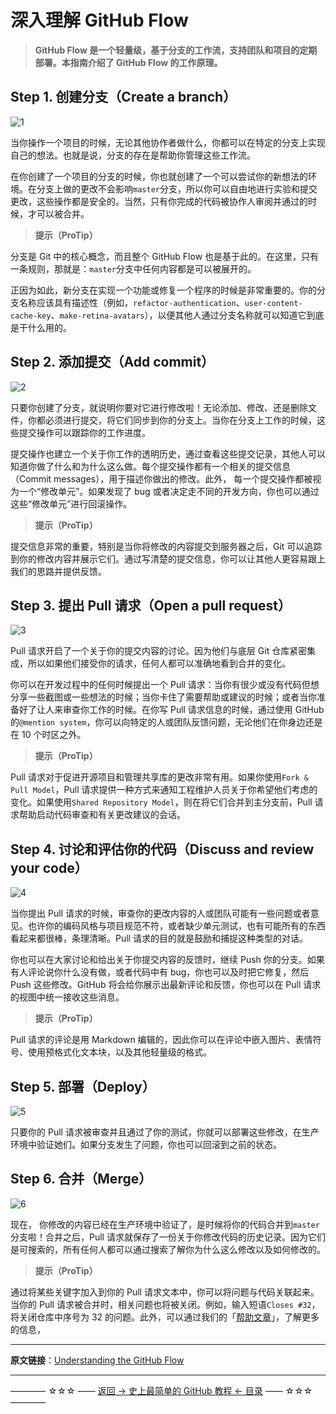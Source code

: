 # 深入理解 GitHub Flow

> **GitHub Flow 是一个轻量级，基于分支的工作流，支持团队和项目的定期部署。本指南介绍了 GitHub Flow 的工作原理。**

Step 1. 创建分支（Create a branch）
----
![1](http://img.blog.csdn.net/20170324190720843)

当你操作一个项目的时候，无论其他协作者做什么，你都可以在特定的分支上实现自己的想法。也就是说，分支的存在是帮助你管理这些工作流。

在你创建了一个项目的分支的时候，你也就创建了一个可以尝试你的新想法的环境。在分支上做的更改不会影响`master`分支，所以你可以自由地进行实验和提交更改，这些操作都是安全的。当然，只有你完成的代码被协作人审阅并通过的时候，才可以被合并。

> **提示（ProTip）**

分支是 Git 中的核心概念，而且整个 GitHub Flow 也是基于此的。在这里，只有一条规则，那就是：`master`分支中任何内容都是可以被展开的。

正因为如此，新分支在实现一个功能或修复一个程序的时候是非常重要的。你的分支名称应该具有描述性（例如，`refactor-authentication`、`user-content-cache-key`、`make-retina-avatars`），以便其他人通过分支名称就可以知道它到底是干什么用的。

Step 2. 添加提交（Add commit）
-------------------
![2](http://img.blog.csdn.net/20170324191025267)

只要你创建了分支，就说明你要对它进行修改啦！无论添加、修改、还是删除文件，你都必须进行提交，将它们同步到你的分支上。当你在分支上工作的时候，这些提交操作可以跟踪你的工作进度。

提交操作也建立一个关于你工作的透明历史，通过查看这些提交记录，其他人可以知道你做了什么和为什么这么做。每个提交操作都有一个相关的提交信息（Commit messages），用于描述你做出的修改。此外， 每一个提交操作都被视为一个“修改单元”。如果发现了 bug 或者决定走不同的开发方向，你也可以通过这些“修改单元”进行回滚操作。

> **提示（ProTip）**

提交信息非常的重要，特别是当你将修改的内容提交到服务器之后，Git 可以追踪到你的修改内容并展示它们。通过写清楚的提交信息，你可以让其他人更容易跟上我们的思路并提供反馈。


Step 3. 提出 Pull 请求（Open a pull request）
----------------------------------
![3](http://img.blog.csdn.net/20170324191039291)

Pull 请求开启了一个关于你的提交内容的讨论。因为他们与底层 Git 仓库紧密集成，所以如果他们接受你的请求，任何人都可以准确地看到合并的变化。

你可以在开发过程中的任何时候提出一个 Pull 请求：当你有很少或没有代码但想分享一些截图或一些想法的时候；当你卡住了需要帮助或建议的时候；或者当你准备好了让人来审查你工作的时候。在你写 Pull 请求信息的时候，通过使用 GitHub 的`@mention system`，你可以向特定的人或团队反馈问题，无论他们在你身边还是在 10 个时区之外。

> **提示（ProTip）**

Pull 请求对于促进开源项目和管理共享库的更改非常有用。如果你使用`Fork & Pull Model`，Pull 请求提供一种方式来通知工程维护人员关于你希望他们考虑的变化。如果使用`Shared Repository Model`，则在将它们合并到主分支前，Pull 请求帮助启动代码审查和有关更改建议的会话。

Step 4. 讨论和评估你的代码（Discuss and review your code）
------------------------------------------
![4](http://img.blog.csdn.net/20170324191203925)

当你提出 Pull 请求的时候，审查你的更改内容的人或团队可能有一些问题或者意见。也许你的编码风格与项目规范不符，或者缺少单元测试，也有可能所有的东西看起来都很棒，条理清晰。Pull 请求的目的就是鼓励和捕捉这种类型的对话。

你也可以在大家讨论和给出关于你提交内容的反馈时，继续  Push 你的分支。如果有人评论说你什么没有做，或者代码中有 bug，你也可以及时把它修复，然后 Push 这些修改。GitHub 将会给你展示出最新评论和反馈，你也可以在 Pull 请求的视图中统一接收这些消息。

> **提示（ProTip）**

Pull 请求的评论是用 Markdown 编辑的，因此你可以在评论中嵌入图片、表情符号、使用预格式化文本块，以及其他轻量级的格式。

Step 5. 部署（Deploy）
-------------

![5](http://img.blog.csdn.net/20170324191241972)

只要你的 Pull 请求被审查并且通过了你的测试，你就可以部署这些修改，在生产环境中验证她们。如果分支发生了问题，你也可以回滚到之前的状态。

Step 6. 合并（Merge）
------------

![6](http://img.blog.csdn.net/20170324191330097)

现在， 你修改的内容已经在生产环境中验证了，是时候将你的代码合并到`master`分支啦！合并之后，Pull 请求就保存了一份关于你修改代码的历史记录。因为它们是可搜索的，所有任何人都可以通过搜索了解你为什么这么修改以及如何修改的。

> **提示（ProTip）**

通过将某些关键字加入到你的 Pull 请求文本中，你可以将问题与代码关联起来。当你的 Pull 请求被合并时，相关问题也将被关闭。例如，输入短语`Closes #32`，将关闭仓库中序号为 32 的问题。此外，可以通过我们的「[帮助文章](https://help.github.com/articles/closing-issues-via-commit-messages/)」，了解更多的信息，



----------



**原文链接**：[Understanding the GitHub Flow](https://guides.github.com/introduction/flow/)



----------
———— ☆☆☆ —— [返回 -> 史上最简单的 GitHub 教程 <- 目录](https://github.com/guobinhit/cg-blog/blob/master/articles/github/GITHUB_README.md) —— ☆☆☆ ————
